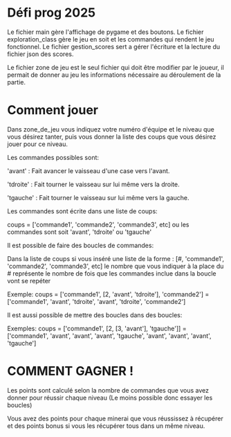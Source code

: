 # Défi prog 2025

Le fichier main gère l'affichage de pygame et des boutons.
Le fichier exploration_class gère le jeu en soit et les commandes qui rendent le jeu fonctionnel.
Le fichier gestion_scores sert a gérer l'écriture et la lecture du fichier json des scores.

Le fichier zone de jeu est le seul fichier qui doit être modifier par le joueur, il permait de donner au jeu les informations nécessaire au déroulement de la partie.

# Comment jouer

Dans zone_de_jeu vous indiquez votre numéro d'équipe et le niveau que vous désirez tanter, puis vous donner la liste des coups que vous désirez jouer pour ce niveau.

Les commandes possibles sont:

'avant' : Fait avancer le vaisseau d'une case vers l'avant.

'tdroite' : Fait tourner le vaisseau sur lui même vers la droite.

'tgauche' : Fait tourner le vaisseau sur lui même vers la gauche.



Les commandes sont écrite dans une liste de coups:

coups = ['commande1', 'commande2', 'commande3', etc]   ou les commandes sont soit 'avant', 'tdroite' ou 'tgauche'



Il est possible de faire des boucles de commandes:

Dans la liste de coups si vous inséré une liste de la forme : [#, 'commande1', 'commande2', 'commande3', etc] 
le nombre que vous indiquer à la place du # représente le nombre de fois que les commandes inclue dans la boucle vont se repéter 

Exemple:
coups = ['commande1', [2, 'avant', 'tdroite'], 'commande2'] = ['commande1', 'avant', 'tdroite', 'avant', 'tdroite', 'commande2'] 


Il est aussi possible de mettre des boucles dans des boucles:

Exemples:
coups = ['commande1', [2, [3, 'avant'], 'tgauche']] 
      = ['commande1', 'avant', 'avant', 'avant', 'tgauche', 'avant', 'avant', 'avant', 'tgauche']

#   COMMENT GAGNER !

Les points sont calculé selon la nombre de commandes que vous avez donner pour réussir chaque niveau (Le moins possible donc essayer les boucles)

Vous avez des points pour chaque minerai que vous réussissez à récupérer et des points bonus si vous les récupérer tous dans un même niveau.
